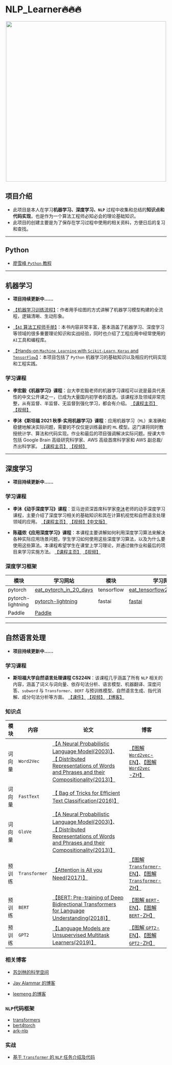 # NLP_Learner🔥🔥🔥

<div align=center>
<img width="500" src="https://i0.wp.com/techvidvan.com/tutorials/wp-content/uploads/sites/2/2020/04/use-cases-of-NLP.jpg?fit=802%2C420&ssl=1"/>
</div>

## 项目介绍

- 此项目是本人在学习**机器学习、深度学习、`NLP`** 过程中收集和总结的**知识点和代码实现**，也是作为一个算法工程师必知必会的理论基础知识。
- 此项目的创建主要是为了保存在学习过程中使用的相关资料，方便日后的复习和查找。

------

## Python

- [廖雪峰 `Python` 教程](https://www.liaoxuefeng.com/wiki/1016959663602400/)

------

## 机器学习

- **项目持续更新中......**

- [【机器学习训练流程】](https://mp.weixin.qq.com/s/tDn9_4-EFolRth87O-E4NA)：作者用手绘图的方式讲解了机器学习模型构建的全流程，逻辑清晰、生动形象。

- [【`AI` 算法工程师手册】](http://www.huaxiaozhuan.com/)：本书内容非常丰富，基本涵盖了机器学习、深度学习等领域的很多重要理论知识和实战经验，同时也介绍了工程应用中经常使用的`AI`工具和编程库。

- [【Hands-on `Machine Learning` with `Scikit-Learn`, `Keras` and `TensorFlow`】](https://github.com/ageron/handson-ml2)：本项目包括了 `Python` 机器学习的基础知识以及相应的代码实现和工程实践。

### 学习课程

- **李宏毅《机器学习》课程**：台大李宏毅老师的机器学习课程可以说是最具代表性的中文公开课之一，已成为大量国内初学者的首选。该课程涉及领域非常完整，从有监督、半监督、无监督到强化学习，都会有介绍。 [【课程主页】](http://speech.ee.ntu.edu.tw/~tlkagk/courses_ML20.html) [【视频】](https://www.bilibili.com/video/BV1VE411s7Xd)

- **李沐《斯坦福 2021 秋季·实用机器学习》课程**：应用机器学习（`ML`）来准确和稳健地解决实际问题，需要的不仅仅是训练最新的 `ML` 模型。这门课将同时教授统计学、算法和代码实现。作业和最后的项目强调解决实际问题。授课大牛包括 Google Brain 高级研究科学家、AWS 高级首席科学家和 AWS 副总裁/杰出科学家。 [【课程主页】](https://c.d2l.ai/stanford-cs329p/) [【视频】](https://space.bilibili.com/1567748478/channel/collectiondetail?sid=28144)

------

## 深度学习

- **项目持续更新中......**

### 学习课程

- **李沐《动手深度学习》课程**：亚马逊资深首席科学家[李沐](https://space.bilibili.com/1567748478?from=search&seid=3964477932142951372&spm_id_from=333.337.0.0)老师的动手深度学习课程，主要介绍了深度学习相关的基础知识和其在计算机视觉和自然语言处理领域的应用。 [【课程主页】](https://d2l.ai/) [【视频】](https://space.bilibili.com/1567748478/channel/seriesdetail?sid=358497)[【中文版】](https://zh.d2l.ai/)

- **陈蕴侬《应用深度学习》课程**：本课程主要讲解如何利用深度学习算法来解决各种实际应用场景问题，学生学习如何使用这些深度学习算法，以及为什么要使用这些算法。本课程希望学生在课堂上学习理论，并通过做作业和最后的项目来学习实施方法。 [【课程主页】](http://dwz.date/ahbP) [【视频】](https://www.bilibili.com/video/BV19g4y1b7vx?from=search&seid=8860161030043950732)

### 深度学习框架

| 模块     | 学习网站                                                         | 模块                          | 学习网站                |
| -------- | ------------------------------------------------------------ | ---------------------------- | -------------------- |
| pytorch | [eat_pytorch_in_20_days](https://github.com/lyhue1991/eat_pytorch_in_20_days) | tensorflow | [eat_tensorflow2_in_30_days](https://github.com/lyhue1991/eat_tensorflow2_in_30_days) |
| pytorch-lightning | [pytorch-lightning](https://github.com/PyTorchLightning/pytorch-lightning) | fastai | [fastai](https://github.com/fastai/fastai) |
| Paddle | [Paddle](https://github.com/PaddlePaddle/Paddle) | 

------

## 自然语言处理

- **项目持续更新中......**

### 学习课程

- **斯坦福大学自然语言处理课程 CS224N**：该课程几乎涵盖了所有 `NLP` 相关的内容，涵盖了词义与词向量、依存句法分析、语言模型、机器翻译、深度问答、`subword` 与 `Transformer`、`BERT` 与预训练模型、自然语言生成、指代消解、成分句法分析等方面。 [【课件】](https://github.com/Forest-Scorpio/NLP_Learner/tree/master/NLP/CS224N/Lectures)  [【视频】](https://www.bilibili.com/video/BV1Eb411H7Pq) [【博客】](https://bitjoy.net/?s=CS224N)

### 知识点

| 模块     | 内容                                                         | 论文                          | 博客                |
| -------- | ------------------------------------------------------------ | ---------------------------- | -------------------- |
| 词向量   | `Word2Vec` | [【A Neural Probabilistic Language Model(2003)】](http://www.jmlr.org/papers/volume3/bengio03a/bengio03a.pdf)、 [【 Distributed Representations of Words and Phrases and their Compositionality(2013)】](https://papers.nips.cc/paper/5021-distributed-representations-of-words-and-phrases-and-their-compositionality.pdf) | [【图解 `Word2vec`-EN】](https://jalammar.github.io/illustrated-word2vec/)、[【图解 `Word2vec`-ZH】](https://blog.csdn.net/fengdu78/article/details/109475859) |
| 词向量   | `FastText` | [【 Bag of Tricks for Efficient Text Classification(2016)】](http://xxx.itp.ac.cn/pdf/1607.01759.pdf) |  |
| 词向量   | `GloVe` | [【A Neural Probabilistic Language Model(2003)】](http://www.jmlr.org/papers/volume3/bengio03a/bengio03a.pdf)、 [【 Distributed Representations of Words and Phrases and their Compositionality(2013)】](https://papers.nips.cc/paper/5021-distributed-representations-of-words-and-phrases-and-their-compositionality.pdf) |  |
| 预训练   | `Transformer` | [【Attention is All you Need(2017)】](https://readpaper.com/paper/2963403868) | [【图解 `Transformer`-EN】](http://jalammar.github.io/illustrated-transformer/)、[【图解 `Transformer`-ZH】](https://zhuanlan.zhihu.com/p/196642078) |
| 预训练   | `BERT` | [【BERT: Pre-training of Deep Bidirectional Transformers for Language Understanding(2018)】](https://readpaper.com/paper/2963341956) | [【图解 `BERT`-EN】](http://jalammar.github.io/illustrated-bert/)、[【图解 `BERT`-ZH】](https://zhuanlan.zhihu.com/p/266364526) |
| 预训练   | `GPT2` | [【Language Models are Unsupervised Multitask Learners(2019)】](https://d4mucfpksywv.cloudfront.net/better-language-models/language-models.pdf) | [【图解 `GPT2`-EN】](http://jalammar.github.io/illustrated-gpt2/)、[【图解 `GPT2`-ZH】](https://zhuanlan.zhihu.com/p/264396525) |


### 相关博客

- [苏剑林的科学空间](https://spaces.ac.cn/)

- [Jay Alammar 的博客](https://jalammar.github.io/)

- [leemeng 的博客](https://leemeng.tw/index.html#blog)

### `NLP`代码框架

- [transformers](https://github.com/huggingface/transformers)
- [bert4torch](https://github.com/Tongjilibo/bert4torch)
- [ark-nlp](https://github.com/xiangking/ark-nlp)

### 实战

- [基于 `Transformer` 的 `NLP` 任务介绍及代码](https://github.com/datawhalechina/learn-nlp-with-transformers)
